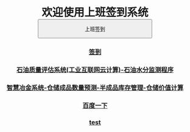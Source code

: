 <body style="text-align:center">
<h1 style="line-height:height fontSize=200px;">
欢迎使用上班签到系统<br />
<input type="button" style="width:300px; height:50px;" onclick="document.getElementById('demo1').innerHTML =
	'签到成功'+'<br /><h3>签到时间'+Date()+'</h3>';"  value="上班签到" /><br />
</h1>
<p id="demo1"></p>
<h3><a href="oa.html">签到</a></h3>
<h3><a href="oil/index_oil.html">石油质量评估系统(工业互联网云计算)-石油水分监测程序</a></h3>
<h3><a href="oil_cangku/index.html">智慧冶金系统-仓储成品数量预测-半成品库存管理-仓储价值计算</a></h3>
<h3><a href="http://baidu.com/">百度一下</a></h3>
<h3><a href="test.html">test</a></h3>
